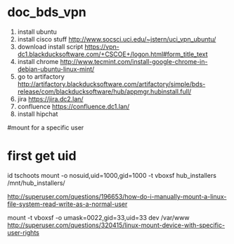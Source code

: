 # doc_bds_vpn

1. install ubuntu
2. install cisco stuff
http://www.socsci.uci.edu/~jstern/uci_vpn_ubuntu/
3. download install script
https://vpn-dc1.blackducksoftware.com/+CSCOE+/logon.html#form_title_text
4. install chrome
http://www.tecmint.com/install-google-chrome-in-debian-ubuntu-linux-mint/
5. go to artifactory
http://artifactory.blackducksoftware.com/artifactory/simple/bds-release/com/blackducksoftware/hub/appmgr.hubinstall.full/
6. jira
https://jira.dc2.lan/
7. confluence
https://confluence.dc1.lan/
8. install hipchat

#mount for a specific user
# first get uid
id tschoots
mount -o nosuid,uid=1000,gid=1000 -t vboxsf hub_installers /mnt/hub_installers/

http://superuser.com/questions/196653/how-do-i-manually-mount-a-linux-file-system-read-write-as-a-normal-user

mount -t vboxsf -o umask=0022,gid=33,uid=33 dev /var/www
http://superuser.com/questions/320415/linux-mount-device-with-specific-user-rights
